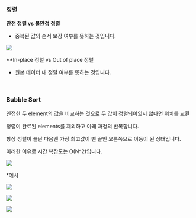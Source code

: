 
### 정렬


**안전 정렬 vs 불안정 정렬**

- 중복된 값의 순서 보장 여부를 뜻하는 것입니다.

![](https://imagedelivery.net/v7-TZByhOiJbNM9RaUdzSA/81672c0c-7ec8-457d-c3e4-ce1733ee5300/public)


**In-place 정렬 vs Out of place 정렬

- 원본 데이터 내 정렬 여부를 뜻하는 것입니다.


<br>

### Bubble Sort

인접한 두 element의 값을 비교하는 것으로 두 값이 정렬되어있지 않다면 위치를 교환

정렬이 완료된 elements를 제외하고 아래 과정의 반복합니다.

항상 정렬이 끝난 다음엔 가장 최고값이 맨 끝인 오른쪽으로 이동이 된 상태입니다. 

이러한 이유로 시간 복잡도는 O(N^2)입니다.

![](https://imagedelivery.net/v7-TZByhOiJbNM9RaUdzSA/7f0cb9e0-f147-4f97-bf6f-2a6f87618000/public)


*예시

![](https://imagedelivery.net/v7-TZByhOiJbNM9RaUdzSA/ba977b58-c4f5-41e8-ccc2-eaa7700c9a00/public)

![](https://imagedelivery.net/v7-TZByhOiJbNM9RaUdzSA/19e7ec56-e8c2-4a45-a26f-a53711fc3200/public)


![](https://imagedelivery.net/v7-TZByhOiJbNM9RaUdzSA/5ec406a0-2aab-4666-7d1d-bc45ba2cc100/public)
